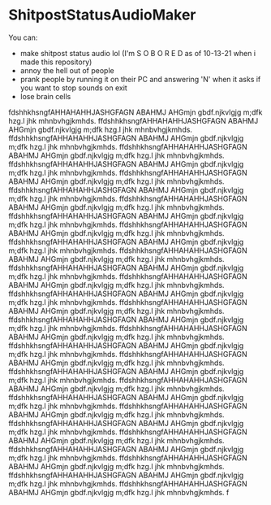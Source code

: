 # ShitpostStatusAudioMaker

You can:
- make shitpost status audio lol (I'm S       O    B O  R  E     D as of 10-13-21 when i  made this repository) 
- annoy the hell out of people
- prank people by running it on their PC and answering 'N' when it asks if you want to stop sounds on exit
- lose brain cells



fdshhkhsngfAHHAHAHHJASHGFAGN ABAHMJ AHGmjn gbdf.njkvlgjg m;dfk hzg.l jhk mhnbvhgjkmhds. ffdshhkhsngfAHHAHAHHJASHGFAGN ABAHMJ AHGmjn gbdf.njkvlgjg m;dfk hzg.l jhk mhnbvhgjkmhds. ffdshhkhsngfAHHAHAHHJASHGFAGN ABAHMJ AHGmjn gbdf.njkvlgjg m;dfk hzg.l jhk mhnbvhgjkmhds. ffdshhkhsngfAHHAHAHHJASHGFAGN ABAHMJ AHGmjn gbdf.njkvlgjg m;dfk hzg.l jhk mhnbvhgjkmhds. ffdshhkhsngfAHHAHAHHJASHGFAGN ABAHMJ AHGmjn gbdf.njkvlgjg m;dfk hzg.l jhk mhnbvhgjkmhds. ffdshhkhsngfAHHAHAHHJASHGFAGN ABAHMJ AHGmjn gbdf.njkvlgjg m;dfk hzg.l jhk mhnbvhgjkmhds. ffdshhkhsngfAHHAHAHHJASHGFAGN ABAHMJ AHGmjn gbdf.njkvlgjg m;dfk hzg.l jhk mhnbvhgjkmhds. ffdshhkhsngfAHHAHAHHJASHGFAGN ABAHMJ AHGmjn gbdf.njkvlgjg m;dfk hzg.l jhk mhnbvhgjkmhds. ffdshhkhsngfAHHAHAHHJASHGFAGN ABAHMJ AHGmjn gbdf.njkvlgjg m;dfk hzg.l jhk mhnbvhgjkmhds. ffdshhkhsngfAHHAHAHHJASHGFAGN ABAHMJ AHGmjn gbdf.njkvlgjg m;dfk hzg.l jhk mhnbvhgjkmhds. ffdshhkhsngfAHHAHAHHJASHGFAGN ABAHMJ AHGmjn gbdf.njkvlgjg m;dfk hzg.l jhk mhnbvhgjkmhds. ffdshhkhsngfAHHAHAHHJASHGFAGN ABAHMJ AHGmjn gbdf.njkvlgjg m;dfk hzg.l jhk mhnbvhgjkmhds. ffdshhkhsngfAHHAHAHHJASHGFAGN ABAHMJ AHGmjn gbdf.njkvlgjg m;dfk hzg.l jhk mhnbvhgjkmhds. ffdshhkhsngfAHHAHAHHJASHGFAGN ABAHMJ AHGmjn gbdf.njkvlgjg m;dfk hzg.l jhk mhnbvhgjkmhds. ffdshhkhsngfAHHAHAHHJASHGFAGN ABAHMJ AHGmjn gbdf.njkvlgjg m;dfk hzg.l jhk mhnbvhgjkmhds. ffdshhkhsngfAHHAHAHHJASHGFAGN ABAHMJ AHGmjn gbdf.njkvlgjg m;dfk hzg.l jhk mhnbvhgjkmhds. ffdshhkhsngfAHHAHAHHJASHGFAGN ABAHMJ AHGmjn gbdf.njkvlgjg m;dfk hzg.l jhk mhnbvhgjkmhds. ffdshhkhsngfAHHAHAHHJASHGFAGN ABAHMJ AHGmjn gbdf.njkvlgjg m;dfk hzg.l jhk mhnbvhgjkmhds. ffdshhkhsngfAHHAHAHHJASHGFAGN ABAHMJ AHGmjn gbdf.njkvlgjg m;dfk hzg.l jhk mhnbvhgjkmhds. ffdshhkhsngfAHHAHAHHJASHGFAGN ABAHMJ AHGmjn gbdf.njkvlgjg m;dfk hzg.l jhk mhnbvhgjkmhds. ffdshhkhsngfAHHAHAHHJASHGFAGN ABAHMJ AHGmjn gbdf.njkvlgjg m;dfk hzg.l jhk mhnbvhgjkmhds. ffdshhkhsngfAHHAHAHHJASHGFAGN ABAHMJ AHGmjn gbdf.njkvlgjg m;dfk hzg.l jhk mhnbvhgjkmhds. ffdshhkhsngfAHHAHAHHJASHGFAGN ABAHMJ AHGmjn gbdf.njkvlgjg m;dfk hzg.l jhk mhnbvhgjkmhds. ffdshhkhsngfAHHAHAHHJASHGFAGN ABAHMJ AHGmjn gbdf.njkvlgjg m;dfk hzg.l jhk mhnbvhgjkmhds. ffdshhkhsngfAHHAHAHHJASHGFAGN ABAHMJ AHGmjn gbdf.njkvlgjg m;dfk hzg.l jhk mhnbvhgjkmhds. ffdshhkhsngfAHHAHAHHJASHGFAGN ABAHMJ AHGmjn gbdf.njkvlgjg m;dfk hzg.l jhk mhnbvhgjkmhds. ffdshhkhsngfAHHAHAHHJASHGFAGN ABAHMJ AHGmjn gbdf.njkvlgjg m;dfk hzg.l jhk mhnbvhgjkmhds. ffdshhkhsngfAHHAHAHHJASHGFAGN ABAHMJ AHGmjn gbdf.njkvlgjg m;dfk hzg.l jhk mhnbvhgjkmhds. ffdshhkhsngfAHHAHAHHJASHGFAGN ABAHMJ AHGmjn gbdf.njkvlgjg m;dfk hzg.l jhk mhnbvhgjkmhds. ffdshhkhsngfAHHAHAHHJASHGFAGN ABAHMJ AHGmjn gbdf.njkvlgjg m;dfk hzg.l jhk mhnbvhgjkmhds. f
